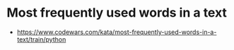 # Most frequently used words in a text

* https://www.codewars.com/kata/most-frequently-used-words-in-a-text/train/python